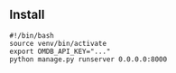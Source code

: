 ## Install

```
#!/bin/bash
source venv/bin/activate
export OMDB_API_KEY="..."
python manage.py runserver 0.0.0.0:8000
```


